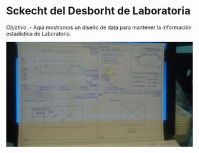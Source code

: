 # Sckecht del Desborht de Laboratoria

*Objetivo* .- Aqui mostramos un diseño de data para mantener la información estadistica de Laboratoria.

![Sin titulo](assets/scket.png)
